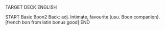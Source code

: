 TARGET DECK
ENGLISH

START
Basic
Boon2
Back: adj. Intimate, favourite (usu. Boon companion). [french bon from latin bonus good]
END
